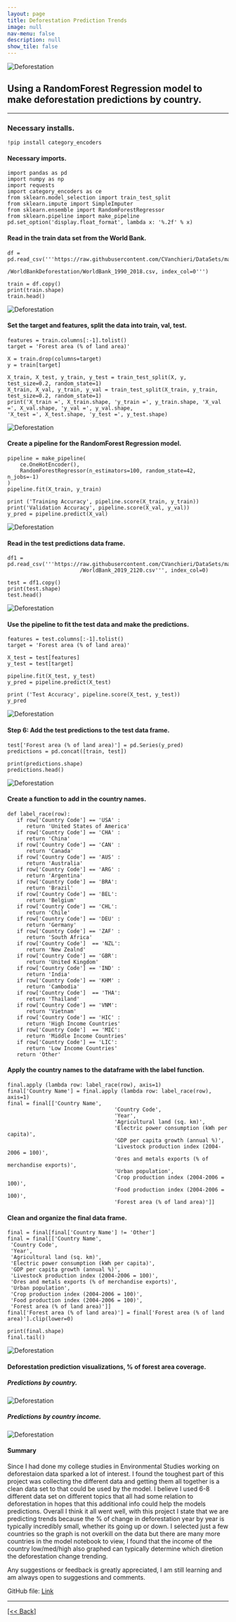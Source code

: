```yaml
---
layout: page
title: Deforestation Prediction Trends
image: null
nav-menu: false
description: null
show_tile: false
---
```


![Deforestation](/assets/images/WorldDeforestationPredictions/DFTHeader.jpg) <br>
## Using a RandomForest Regression model to make deforestation predictions by country.

---

### Necessary installs.
```
!pip install category_encoders
```

#### Necessary imports.
```
import pandas as pd
import numpy as np
import requests
import category_encoders as ce
from sklearn.model_selection import train_test_split
from sklearn.impute import SimpleImputer
from sklearn.ensemble import RandomForestRegressor
from sklearn.pipeline import make_pipeline
pd.set_option('display.float_format', lambda x: '%.2f' % x)
```

#### Read in the train data set from the World Bank.
```
df = pd.read_csv('''https://raw.githubusercontent.com/CVanchieri/DataSets/master
                       /WorldBankDeforestation/WorldBank_1990_2018.csv, index_col=0''')
```
```
train = df.copy()
print(train.shape)
train.head()
```
![Deforestation](/assets/images/WorldDeforestationPredictions/DFM1.png) <br>

#### Set the target and features, split the data into train, val, test.
```
features = train.columns[:-1].tolist()
target = 'Forest area (% of land area)'

X = train.drop(columns=target)
y = train[target]
```
```
X_train, X_test, y_train, y_test = train_test_split(X, y, test_size=0.2, random_state=1)
X_train, X_val, y_train, y_val = train_test_split(X_train, y_train, test_size=0.2, random_state=1)
print('X_train =', X_train.shape, 'y_train =', y_train.shape, 'X_val =', X_val.shape, 'y_val =', y_val.shape, 
'X_test =', X_test.shape, 'y_test =', y_test.shape)
```
![Deforestation](/assets/images/WorldDeforestationPredictions/DFM2.png) <br>

#### Create a pipeline for the RandomForest Regression model.
```
pipeline = make_pipeline(
    ce.OneHotEncoder(), 
    RandomForestRegressor(n_estimators=100, random_state=42, n_jobs=-1)
)
pipeline.fit(X_train, y_train)

print ('Training Accuracy', pipeline.score(X_train, y_train))
print('Validation Accuracy', pipeline.score(X_val, y_val))
y_pred = pipeline.predict(X_val)
```
![Deforestation](/assets/images/DFM3.png) <br>

#### Read in the test predictions data frame.
```
df1 = pd.read_csv('''https://raw.githubusercontent.com/CVanchieri/DataSets/master/WorldBankDeforestation
                       /WorldBank_2019_2120.csv''', index_col=0)
```
```
test = df1.copy()
print(test.shape)
test.head()
```
![Deforestation](/assets/images/WorldDeforestationPredictions/DFM4.png) <br>

#### Use the pipeline to fit the test data and make the predictions.
```
features = test.columns[:-1].tolist()
target = 'Forest area (% of land area)'

X_test = test[features]
y_test = test[target]

pipeline.fit(X_test, y_test)
y_pred = pipeline.predict(X_test)

print ('Test Accuracy', pipeline.score(X_test, y_test))
y_pred
```
![Deforestation](/assets/images/WorldDeforestationPredictions/DFM5.png) <br>

#### Step 6: Add the test predictions to the test data frame.
```
test['Forest area (% of land area)'] = pd.Series(y_pred)
predictions = pd.concat([train, test])

print(predictions.shape)
predictions.head()
```
![Deforestation](/assets/images/WorldDeforestationPredictions/DFM6.png) <br>

#### Create a function to add in the country names.
```
def label_race(row):
   if row['Country Code'] == 'USA' :
      return 'United States of America'
   if row['Country Code'] == 'CHA' :
      return 'China'
   if row['Country Code'] == 'CAN' :
      return 'Canada'
   if row['Country Code'] == 'AUS' :
      return 'Australia'
   if row['Country Code'] == 'ARG' :
      return 'Argentina'
   if row['Country Code'] == 'BRA':
      return 'Brazil'
   if row['Country Code'] == 'BEL':
      return 'Belgium'   
   if row['Country Code'] == 'CHL':
      return 'Chile'
   if row['Country Code'] == 'DEU' :
      return 'Germany'
   if row['Country Code'] == 'ZAF' :
      return 'South Africa'
   if row['Country Code']  == 'NZL':
      return 'New Zealnd'
   if row['Country Code'] == 'GBR':
      return 'United Kingdom'
   if row['Country Code'] == 'IND' :
      return 'India'
   if row['Country Code'] == 'KHM' :
      return 'Cambodia'
   if row['Country Code']  == 'THA':
      return 'Thailand'
   if row['Country Code'] == 'VNM':
      return 'Vietnam'
   if row['Country Code'] == 'HIC' :
      return 'High Income Countries'
   if row['Country Code']  == 'MIC':
      return 'Middle Income Countries'
   if row['Country Code'] == 'LIC':
      return 'Low Income Countries'
   return 'Other'
```

#### Apply the country names to the dataframe with the label function.
```
final.apply (lambda row: label_race(row), axis=1)
final['Country Name'] = final.apply (lambda row: label_race(row), axis=1)
final = final[['Country Name',
                                  'Country Code',
                                  'Year',
                                  'Agricultural land (sq. km)',
                                  'Electric power consumption (kWh per capita)',
                                  'GDP per capita growth (annual %)',
                                  'Livestock production index (2004-2006 = 100)',
                                  'Ores and metals exports (% of merchandise exports)',
                                  'Urban population',
                                  'Crop production index (2004-2006 = 100)',
                                  'Food production index (2004-2006 = 100)',
                                  'Forest area (% of land area)']]
```

#### Clean and organize the final data frame.
```
final = final[final['Country Name'] != 'Other']
final = final[['Country Name',
 'Country Code',
 'Year',
 'Agricultural land (sq. km)',
 'Electric power consumption (kWh per capita)',
 'GDP per capita growth (annual %)',
 'Livestock production index (2004-2006 = 100)',
 'Ores and metals exports (% of merchandise exports)',
 'Urban population',
 'Crop production index (2004-2006 = 100)',
 'Food production index (2004-2006 = 100)',
 'Forest area (% of land area)']]
final['Forest area (% of land area)'] = final['Forest area (% of land area)'].clip(lower=0)
```
```
print(final.shape)
final.tail()
```
![Deforestation](/assets/images/WorldDeforestationPredictions/DFM7.png) <br>

#### Deforestation prediction visualizations, % of forest area coverage.
##### Predictions by country.
![Deforestation](/assets/images/WorldDeforestationPredictions/DFT3.png) <br>

##### Predictions by country income.
![Deforestation](/assets/images/WorldDeforestationPredictions/DFT4.png) <br>

#### Summary
Since I had done my college studies in Environmental Studies working on deforestaion data sparked a lot of interest.  I found the toughest part of this project was collecting the different data and getting them all together is a clean data set to that could be used by the model.  I believe I used 6-8 different data set on different topics that all had some relation to deforestation in hopes that this additional info could help the models predictions.  Overall I think it all went well, with this project I state that we are predicting trends because the % of change in deforestation year by year is typically incredibly small, whether its going up or down.  I selected just a few countries so the graph is not overkill on the data but there are many more countries in the model notebook to view, I found that the income of the country low/med/high also graphed can typically determine which diretion the deforestation change trending.

Any suggestions or feedback is greatly appreciated, I am still learning and am always open to suggestions and comments.

GitHub file:
[Link]({{'https://github.com/CVanchieri/DSPortfolio/blob/master/posts/DeforestationPredictionsTrendsPost/DeforestationPredictionsModel.ipynb'}})




---
[[<< Back]](https://cvanchieri.github.io/DSPortfolio/Tile1_Projects.html)
